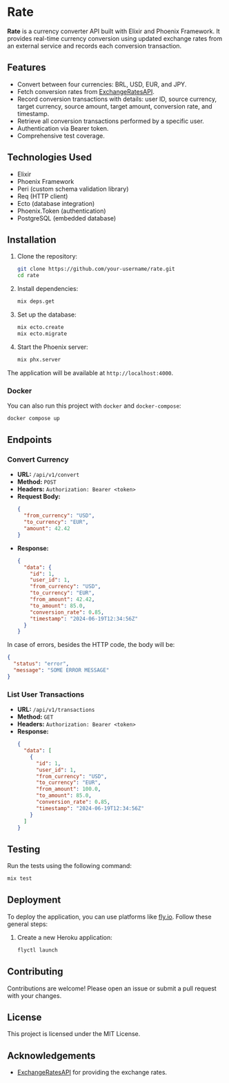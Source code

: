 # Rate

**Rate** is a currency converter API built with Elixir and Phoenix Framework. It provides real-time currency conversion using updated exchange rates from an external service and records each conversion transaction. 

## Features

- Convert between four currencies: BRL, USD, EUR, and JPY.
- Fetch conversion rates from [ExchangeRatesAPI](http://api.exchangeratesapi.io/latest?base=EUR).
- Record conversion transactions with details: user ID, source currency, target currency, source amount, target amount, conversion rate, and timestamp.
- Retrieve all conversion transactions performed by a specific user.
- Authentication via Bearer token.
- Comprehensive test coverage.

## Technologies Used

- Elixir
- Phoenix Framework
- Peri (custom schema validation library)
- Req (HTTP client)
- Ecto (database integration)
- Phoenix.Token (authentication)
- PostgreSQL (embedded database)

## Installation

1. Clone the repository:
   ```bash
   git clone https://github.com/your-username/rate.git
   cd rate
   ```

2. Install dependencies:
   ```bash
   mix deps.get
   ```

3. Set up the database:
   ```bash
   mix ecto.create
   mix ecto.migrate
   ```

4. Start the Phoenix server:
   ```bash
   mix phx.server
   ```

The application will be available at `http://localhost:4000`.

### Docker

You can also run this project with `docker` and `docker-compose`:

```sh
docker compose up
```

## Endpoints

### Convert Currency

- **URL:** `/api/v1/convert`
- **Method:** `POST`
- **Headers:** `Authorization: Bearer <token>`
- **Request Body:**
  ```json
  {
    "from_currency": "USD",
    "to_currency": "EUR",
    "amount": 42.42
  }
  ```
- **Response:**
  ```json
  {
    "data": {
      "id": 1,
      "user_id": 1,
      "from_currency": "USD",
      "to_currency": "EUR",
      "from_amount": 42.42,
      "to_amount": 85.0,
      "conversion_rate": 0.85,
      "timestamp": "2024-06-19T12:34:56Z"
    }
  }
  ```

In case of errors, besides the HTTP code, the body will be:
```json
{
  "status": "error",
  "message": "SOME ERROR MESSAGE"
}
```

### List User Transactions

- **URL:** `/api/v1/transactions`
- **Method:** `GET`
- **Headers:** `Authorization: Bearer <token>`
- **Response:**
  ```json
  {
    "data": [
      {
        "id": 1,
        "user_id": 1,
        "from_currency": "USD",
        "to_currency": "EUR",
        "from_amount": 100.0,
        "to_amount": 85.0,
        "conversion_rate": 0.85,
        "timestamp": "2024-06-19T12:34:56Z"
      }
    ]
  }
  ```

## Testing

Run the tests using the following command:
```bash
mix test
```

## Deployment

To deploy the application, you can use platforms like [fly.io](https://fly.io). Follow these general steps:

1. Create a new Heroku application:
   ```bash
   flyctl launch
   ```

## Contributing

Contributions are welcome! Please open an issue or submit a pull request with your changes.

## License

This project is licensed under the MIT License.

## Acknowledgements

- [ExchangeRatesAPI](http://api.exchangeratesapi.io/latest?base=EUR) for providing the exchange rates.
